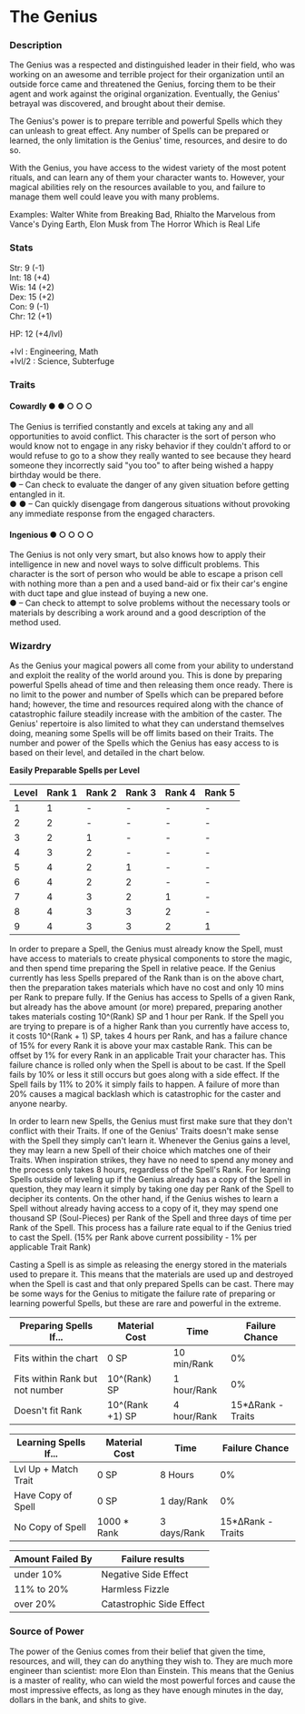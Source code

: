 # The Genius

### Description
The Genius was a respected and distinguished leader in their field, who was working on an awesome and terrible project for their organization until an outside force came and threatened the Genius, forcing them to be their agent and work against the original organization. Eventually, the Genius' betrayal was discovered, and brought about their demise.  

The Genius's power is to prepare terrible and powerful Spells which they can unleash to great effect. Any number of Spells can be prepared or learned, the only limitation is the Genius' time, resources, and desire to do so.  

With the Genius, you have access to the widest variety of the most potent rituals, and can learn any of them your character wants to. However, your magical abilities rely on the resources available to you, and failure to manage them well could leave you with many problems.

Examples: Walter White from Breaking Bad, Rhialto the Marvelous from Vance's Dying Earth, Elon Musk from The Horror Which is Real Life  


### Stats
Str: 9 (-1)  
Int: 18 (+4)  
Wis: 14 (+2)  
Dex: 15 (+2)  
Con: 9 (-1)  
Chr: 12 (+1)

HP: 12 (+4/lvl)

+lvl   : Engineering, Math  
+lvl/2 : Science, Subterfuge

### Traits
#### Cowardly ● ● ○ ○ ○
The Genius is terrified constantly and excels at taking any and all opportunities to avoid conflict. This character is the sort of person who would know not to engage in any risky behavior if they couldn't afford to or would refuse to go to a show they really wanted to see because they heard someone they incorrectly said "you too" to after being wished a happy birthday would be there.  
● – Can check to evaluate the danger of any given situation before getting entangled in it.  
● ● – Can quickly disengage from dangerous situations without provoking any immediate response from the engaged characters.

#### Ingenious ● ○ ○ ○ ○
The Genius is not only very smart, but also knows how to apply their intelligence in new and novel ways to solve difficult problems. This character is the sort of person who would be able to escape a prison cell with nothing more than a pen and a used band-aid or fix their car's engine with duct tape and glue instead of buying a new one.  
● – Can check to attempt to solve problems without the necessary tools or materials by describing a work around and a good description of the method used.

### Wizardry
As the Genius your magical powers all come from your ability to understand and exploit the reality of the world around you. This is done by preparing powerful Spells ahead of time and then releasing them once ready. There is no limit to the power and number of Spells which can be prepared before hand; however, the time and resources required along with the chance of catastrophic failure steadily increase with the ambition of the caster. The Genius' repertoire is also limited to what they can understand themselves doing, meaning some Spells will be off limits based on their Traits.
The number and power of the Spells which the Genius has easy access to is based on their level, and detailed in the chart below.

__Easily Preparable Spells per Level__

| Level | Rank  1 | Rank  2 | Rank  3 | Rank  4 | Rank  5 |
| ----- | ------- | ------- | ------- | ------- | ------- |
|   1   |    1    |    -    |    -    |    -    |    -    |
|   2   |    2    |    -    |    -    |    -    |    -    |
|   3   |    2    |    1    |    -    |    -    |    -    |
|   4   |    3    |    2    |    -    |    -    |    -    |
|   5   |    4    |    2    |    1    |    -    |    -    |
|   6   |    4    |    2    |    2    |    -    |    -    |
|   7   |    4    |    3    |    2    |    1    |    -    |
|   8   |    4    |    3    |    3    |    2    |    -    |
|   9   |    4    |    3    |    3    |    2    |    1    |

In order to prepare a Spell, the Genius must already know the Spell, must have access to materials to create physical components to store the magic, and then spend time preparing the Spell in relative peace. If the Genius currently has less Spells prepared of the Rank than is on the above chart, then the preparation takes materials which have no cost and only 10 mins per Rank to prepare fully. If the Genius has access to Spells of a given Rank, but already has the above amount (or more) prepared, preparing another takes materials costing 10^(Rank) SP and 1 hour per Rank. If the Spell you are trying to prepare is of a higher Rank than you currently have access to, it costs 10^(Rank + 1) SP, takes 4 hours per Rank, and has a failure chance of 15% for every Rank it is above your max castable Rank. This can be offset by 1% for every Rank in an applicable Trait your character has. This failure chance is rolled only when the Spell is about to be cast. If the Spell fails by 10% or less it still occurs but goes along with a side effect. If the Spell fails by 11% to 20% it simply fails to happen. A failure of more than 20% causes a magical backlash which is catastrophic for the caster and anyone nearby.

In order to learn new Spells, the Genius must first make sure that they don't conflict with their Traits. If one of the Genius' Traits doesn't make sense with the Spell they simply can't learn it. Whenever the Genius gains a level, they may learn a new Spell of their choice which matches one of their Traits. When inspiration strikes, they have no need to spend any money and the process only takes 8 hours, regardless of the Spell's Rank. For learning Spells outside of leveling up if the Genius already has a copy of the Spell in question, they may learn it simply by taking one day per Rank of the Spell to decipher its contents. On the other hand, if the Genius wishes to learn a Spell without already having access to a copy of it, they may spend one thousand SP (Soul-Pieces) per Rank of the Spell and three days of time per Rank of the Spell. This process has a failure rate equal to if the Genius tried to cast the Spell. (15% per Rank above current possibility - 1% per applicable Trait Rank)

Casting a Spell is as simple as releasing the energy stored in the materials used to prepare it. This means that the materials are used up and destroyed when the Spell is cast and that only prepared Spells can be cast. There may be some ways for the Genius to mitigate the failure rate of preparing or learning powerful Spells, but these are rare and powerful in the extreme.

| Preparing Spells If...          |  Material Cost  |    Time     | Failure Chance    |
| ------------------------------- | ---------------- | ---------- | ----------------- |
| Fits within the chart           |       0 SP      | 10 min/Rank | 0%                |
| Fits within Rank but not number |   10^(Rank) SP  | 1 hour/Rank | 0%                |
| Doesn't fit Rank                | 10^(Rank +1) SP | 4 hour/Rank | 15*ΔRank - Traits |

| Learning Spells If...     |  Material Cost  |    Time     | Failure Chance    |
| ------------------------- | --------------- | ----------- | ------------------|
| Lvl Up + Match Trait      |       0 SP      |   8 Hours   | 0%                |
| Have Copy of Spell        |       0 SP      | 1 day/Rank  | 0%                |
| No Copy of Spell          |   1000 * Rank   | 3 days/Rank | 15*ΔRank - Traits |

| Amount Failed By | Failure results            |
| ---------------- | -------------------------- |
| under 10%        | Negative Side Effect       |
| 11% to 20%       |  Harmless Fizzle           |
| over 20%         |   Catastrophic Side Effect |


### Source of Power
The power of the Genius comes from their belief that given the time, resources, and will, they can do anything they wish to. They are much more engineer than scientist: more Elon than Einstein. This means that the Genius is a master of reality, who can wield the most powerful forces and cause the most impressive effects, as long as they have enough minutes in the day, dollars in the bank, and shits to give.

